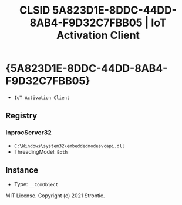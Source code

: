 ﻿---
title: "CLSID 5A823D1E-8DDC-44DD-8AB4-F9D32C7FBB05 | IoT Activation Client"
excerpt: What is COM-Object CLSID 5A823D1E-8DDC-44DD-8AB4-F9D32C7FBB05?
---

# {5A823D1E-8DDC-44DD-8AB4-F9D32C7FBB05}

* `IoT Activation Client`

## Registry


### InprocServer32

* `C:\Windows\system32\embeddedmodesvcapi.dll`
* ThreadingModel: `Both`

## Instance

* Type: `__ComObject`

MIT License. Copyright (c) 2021 Strontic.


